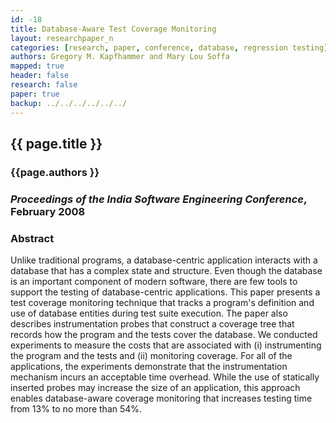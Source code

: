```yaml
---
id: -18
title: Database-Aware Test Coverage Monitoring
layout: researchpaper_n
categories: [research, paper, conference, database, regression testing]
authors: Gregory M. Kapfhammer and Mary Lou Soffa
mapped: true
header: false
research: false
paper: true
backup: ../../../../../../
---
```


## {{ page.title }} [<i class="fa fa-download"></i>]({{site.baseurl}}download/research/papers/isec2008-kapfhammer-soffa.pdf "Download this Paper!")

### {{page.authors }}

### <em>Proceedings of the India Software Engineering Conference</em>, February 2008

### Abstract

Unlike traditional programs, a database-centric application interacts with a database that has a complex state and
structure. Even though the database is an important component of modern software, there are few tools to support the
testing of database-centric applications. This paper presents a test coverage monitoring technique that tracks a
program's definition and use of database entities during test suite execution. The paper also describes instrumentation
probes that construct a coverage tree that records how the program and the tests cover the database. We conducted
experiments to measure the costs that are associated with (i) instrumenting the program and the tests and (ii)
monitoring coverage. For all of the applications, the experiments demonstrate that the instrumentation mechanism incurs
an acceptable time overhead. While the use of statically inserted probes may increase the size of an application, this
approach enables database-aware coverage monitoring that increases testing time from 13% to no more than 54%.
